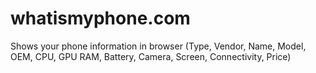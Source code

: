 # whatismyphone.com
Shows your phone information in browser (Type, Vendor, Name, Model, OEM, CPU, GPU RAM, Battery, Camera, Screen, Connectivity, Price)
